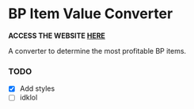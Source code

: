 # BP Item Value Converter

**ACCESS THE WEBSITE [HERE](https://c4vv.github.io/BattlePointsItemValue/)**

A converter to determine the most profitable BP items.

### TODO
* [x] Add styles
* [ ] idklol
